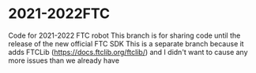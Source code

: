 # 2021-2022FTC
Code for 2021-2022 FTC robot
This branch is for sharing code until the release of the new official FTC SDK
This is a separate branch because it adds FTCLib (https://docs.ftclib.org/ftclib/) and I didn't want to cause any more issues than we already have
